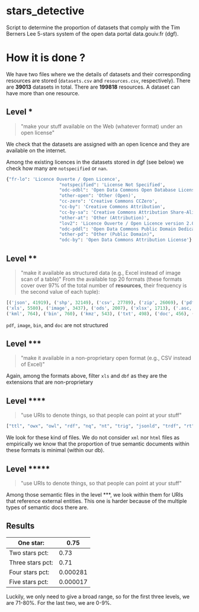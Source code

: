 # stars_detective
Script to determine the proportion of datasets that comply with the Tim Berners Lee 5-stars system of the open data portal data.gouiv.fr (dgf).

# How it is done ?
We have two files where we the details of datasets and their corresponding resources are stored (`datasets.csv` and `resources.csv`, respectively). There are **39013** datasets in total. There are **199818** resources. A dataset can have more than one resource.

## Level *
>"make your stuff available on the Web (whatever format) under an open license"

We check that the datasets are assigned with an open licence and they are available on the internet.

Among the existing licences in the datasets stored in dgf (see below) we check how many are `notspecified` or `nan`.
```python
{"fr-lo": 'Licence Ouverte / Open Licence',
                    "notspecified": 'License Not Specified',
                    "odc-odbl": 'Open Data Commons Open Database License (ODbL)',
                    "other-open": 'Other (Open)',
                    "cc-zero": 'Creative Commons CCZero',
                    "cc-by": 'Creative Commons Attribution',
                    "cc-by-sa": 'Creative Commons Attribution Share-Alike',
                    "other-at": 'Other (Attribution)',
                    "lov2": 'Licence Ouverte / Open Licence version 2.0',
                    "odc-pddl": 'Open Data Commons Public Domain Dedication and Licence (PDDL)',
                    "other-pd": "Other (Public Domain)",
                    "odc-by": 'Open Data Commons Attribution License'}
```

## Level **

>"make it available as structured data (e.g., Excel instead of image scan of a table)"
From the available top 20 formats (these formats cover over 97% of the total number of **resources**, their frequency is the second value of each tuple):

```python
[('json', 41919), ('shp', 32149), ('csv', 27789), ('zip', 26069), ('pdf', 24123), ('xml', 11943), ('html', 10740),
('xls', 5580), ('image', 3437), ('ods', 2007), ('xlsx', 1713), ('.asc, .las, .glz', 1048), ('geojson', 787),
('kml', 764), ('bin', 760), ('kmz', 543), ('txt', 498), ('doc', 456), ('api', 391), ('dbf', 352)]
```

`pdf`, `image`, `bin`, and `doc` are not structured
 
 ## Level ***
 
 >"make it available in a non-proprietary open format (e.g., CSV instead of Excel)"
 
 Again, among the formats above, filter `xls` and `dbf` as they are the extensions that are non-proprietary
 
 ## Level ****

>"use URIs to denote things, so that people can point at your stuff"

```python
["ttl", "owx", "owl", "rdf", "nq", "nt", "trig", "jsonld", "trdf", "rt", "rj", "trix"]
```
We look for these kind of files. We do not consider `xml` nor `html` files as empirically we know that the proportion of true semantic documents within these formats is minimal (within our db).

## Level *****

>"use URIs to denote things, so that people can point at your stuff"

Among those semantic files in the level \*\*\*, we look within them for URIs that reference external entities.
This one is harder because of the multiple types of semantic docs there are. 


## Results

| One star:        | 0.75     |
|------------------|----------|
| Two stars pct:   | 0.73     |
| Three stars pct: | 0.71     |
| Four stars pct:  | 0.000281 |
| Five stars pct:  | 0.000017 |

Luckily, we only need to give a broad range, so for the first three levels, we are 71-80%. For the last two, we are 0-9%.





